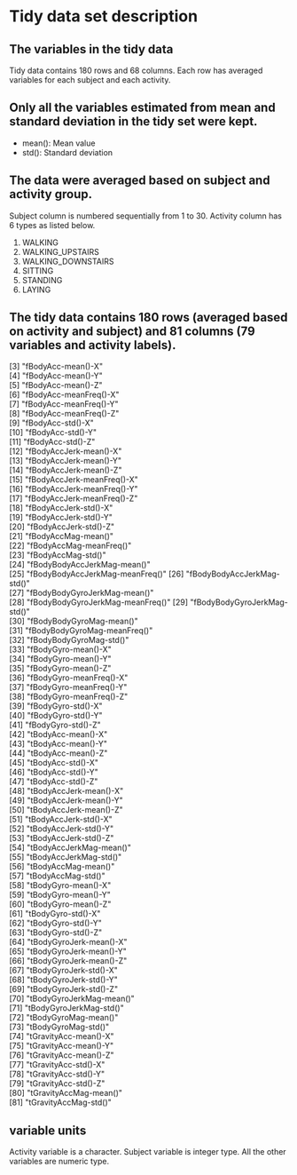 # Tidy data set description

## The variables in the tidy data
Tidy data contains 180 rows and 68 columns. Each row has averaged variables for each subject and each activity.

## Only all the variables estimated from mean and standard deviation in the tidy set were kept.
* mean(): Mean value
* std(): Standard deviation

## The data were averaged based on subject and activity group.
Subject column is numbered sequentially from 1 to 30. Activity column has 6 types as listed below.

1. WALKING
2. WALKING_UPSTAIRS
3. WALKING_DOWNSTAIRS
4. SITTING
5. STANDING
6. LAYING

## The tidy data contains 180 rows (averaged based on activity and subject) and 81 columns (79 variables and activity labels).

 [3] "fBodyAcc-mean()-X"              
 [4] "fBodyAcc-mean()-Y"              
 [5] "fBodyAcc-mean()-Z"              
 [6] "fBodyAcc-meanFreq()-X"          
 [7] "fBodyAcc-meanFreq()-Y"          
 [8] "fBodyAcc-meanFreq()-Z"          
 [9] "fBodyAcc-std()-X"               
[10] "fBodyAcc-std()-Y"               
[11] "fBodyAcc-std()-Z"               
[12] "fBodyAccJerk-mean()-X"          
[13] "fBodyAccJerk-mean()-Y"          
[14] "fBodyAccJerk-mean()-Z"          
[15] "fBodyAccJerk-meanFreq()-X"      
[16] "fBodyAccJerk-meanFreq()-Y"      
[17] "fBodyAccJerk-meanFreq()-Z"      
[18] "fBodyAccJerk-std()-X"           
[19] "fBodyAccJerk-std()-Y"           
[20] "fBodyAccJerk-std()-Z"           
[21] "fBodyAccMag-mean()"             
[22] "fBodyAccMag-meanFreq()"         
[23] "fBodyAccMag-std()"              
[24] "fBodyBodyAccJerkMag-mean()"     
[25] "fBodyBodyAccJerkMag-meanFreq()" 
[26] "fBodyBodyAccJerkMag-std()"      
[27] "fBodyBodyGyroJerkMag-mean()"    
[28] "fBodyBodyGyroJerkMag-meanFreq()"
[29] "fBodyBodyGyroJerkMag-std()"     
[30] "fBodyBodyGyroMag-mean()"        
[31] "fBodyBodyGyroMag-meanFreq()"    
[32] "fBodyBodyGyroMag-std()"         
[33] "fBodyGyro-mean()-X"             
[34] "fBodyGyro-mean()-Y"             
[35] "fBodyGyro-mean()-Z"             
[36] "fBodyGyro-meanFreq()-X"         
[37] "fBodyGyro-meanFreq()-Y"         
[38] "fBodyGyro-meanFreq()-Z"         
[39] "fBodyGyro-std()-X"              
[40] "fBodyGyro-std()-Y"              
[41] "fBodyGyro-std()-Z"              
[42] "tBodyAcc-mean()-X"              
[43] "tBodyAcc-mean()-Y"              
[44] "tBodyAcc-mean()-Z"              
[45] "tBodyAcc-std()-X"               
[46] "tBodyAcc-std()-Y"               
[47] "tBodyAcc-std()-Z"               
[48] "tBodyAccJerk-mean()-X"          
[49] "tBodyAccJerk-mean()-Y"          
[50] "tBodyAccJerk-mean()-Z"          
[51] "tBodyAccJerk-std()-X"           
[52] "tBodyAccJerk-std()-Y"           
[53] "tBodyAccJerk-std()-Z"           
[54] "tBodyAccJerkMag-mean()"         
[55] "tBodyAccJerkMag-std()"          
[56] "tBodyAccMag-mean()"             
[57] "tBodyAccMag-std()"              
[58] "tBodyGyro-mean()-X"             
[59] "tBodyGyro-mean()-Y"             
[60] "tBodyGyro-mean()-Z"             
[61] "tBodyGyro-std()-X"              
[62] "tBodyGyro-std()-Y"              
[63] "tBodyGyro-std()-Z"              
[64] "tBodyGyroJerk-mean()-X"         
[65] "tBodyGyroJerk-mean()-Y"         
[66] "tBodyGyroJerk-mean()-Z"         
[67] "tBodyGyroJerk-std()-X"          
[68] "tBodyGyroJerk-std()-Y"          
[69] "tBodyGyroJerk-std()-Z"          
[70] "tBodyGyroJerkMag-mean()"        
[71] "tBodyGyroJerkMag-std()"         
[72] "tBodyGyroMag-mean()"            
[73] "tBodyGyroMag-std()"             
[74] "tGravityAcc-mean()-X"           
[75] "tGravityAcc-mean()-Y"           
[76] "tGravityAcc-mean()-Z"           
[77] "tGravityAcc-std()-X"            
[78] "tGravityAcc-std()-Y"            
[79] "tGravityAcc-std()-Z"            
[80] "tGravityAccMag-mean()"          
[81] "tGravityAccMag-std()"

## variable units
Activity variable is a character. Subject variable is integer type. All the other variables are numeric type.
